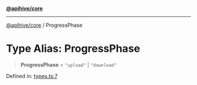 [**@apihive/core**](../README.md)

***

[@apihive/core](../globals.md) / ProgressPhase

# Type Alias: ProgressPhase

> **ProgressPhase** = `"upload"` \| `"download"`

Defined in: [types.ts:7](https://github.com/cleverplatypus/apihive-core/blob/41e3c1cea55590dc03062ff0c7aaa365f3b52362/src/types.ts#L7)

